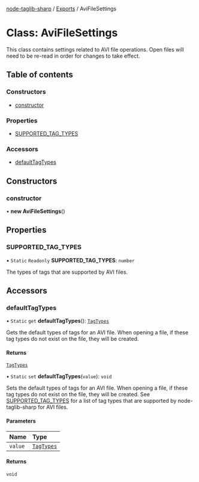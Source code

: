 [node-taglib-sharp](../README.md) / [Exports](../modules.md) / AviFileSettings

# Class: AviFileSettings

This class contains settings related to AVI file operations. Open files will need to be re-read
in order for changes to take effect.

## Table of contents

### Constructors

- [constructor](AviFileSettings.md#constructor)

### Properties

- [SUPPORTED_TAG_TYPES](AviFileSettings.md#supported_tag_types)

### Accessors

- [defaultTagTypes](AviFileSettings.md#defaulttagtypes)

## Constructors

### constructor

• **new AviFileSettings**()

## Properties

### SUPPORTED_TAG_TYPES

▪ `Static` `Readonly` **SUPPORTED_TAG_TYPES**: `number`

The types of tags that are supported by AVI files.

## Accessors

### defaultTagTypes

• `Static` `get` **defaultTagTypes**(): [`TagTypes`](../enums/TagTypes.md)

Gets the default types of tags for an AVI file. When opening a file, if these tag types do
not exist on the file, they will be created.

#### Returns

[`TagTypes`](../enums/TagTypes.md)

• `Static` `set` **defaultTagTypes**(`value`): `void`

Sets the default types of tags for an AVI file. When opening a file, if these tag types do
not exist on the file, they will be created. See [SUPPORTED_TAG_TYPES](AviFileSettings.md#supported_tag_types) for a list of tag
types that are supported by node-taglib-sharp for AVI files.

#### Parameters

| Name    | Type                               |
| :------ | :--------------------------------- |
| `value` | [`TagTypes`](../enums/TagTypes.md) |

#### Returns

`void`
